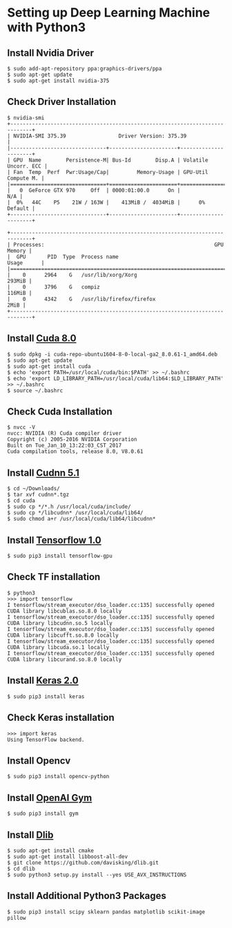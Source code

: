 # Setting up Deep Learning Machine with Python3

## Install Nvidia Driver
    $ sudo add-apt-repository ppa:graphics-drivers/ppa
    $ sudo apt-get update
    $ sudo apt-get install nvidia-375

## Check Driver Installation
    $ nvidia-smi
    +-----------------------------------------------------------------------------+
    | NVIDIA-SMI 375.39                 Driver Version: 375.39                    |
    |-------------------------------+----------------------+----------------------+
    | GPU  Name        Persistence-M| Bus-Id        Disp.A | Volatile Uncorr. ECC |
    | Fan  Temp  Perf  Pwr:Usage/Cap|         Memory-Usage | GPU-Util  Compute M. |
    |===============================+======================+======================|
    |   0  GeForce GTX 970     Off  | 0000:01:00.0      On |                  N/A |
    |  0%   44C    P5    21W / 163W |    413MiB /  4034MiB |      0%      Default |
    +-------------------------------+----------------------+----------------------+
                                                                               
    +-----------------------------------------------------------------------------+
    | Processes:                                                       GPU Memory |
    |  GPU       PID  Type  Process name                               Usage      |
    |=============================================================================|
    |    0      2964    G   /usr/lib/xorg/Xorg                             293MiB |
    |    0      3796    G   compiz                                         116MiB |
    |    0      4342    G   /usr/lib/firefox/firefox                         2MiB |
    +-----------------------------------------------------------------------------+    
    
## Install [Cuda 8.0](https://developer.nvidia.com/cuda-downloads)
    $ sudo dpkg -i cuda-repo-ubuntu1604-8-0-local-ga2_8.0.61-1_amd64.deb
    $ sudo apt-get update
    $ sudo apt-get install cuda
    $ echo 'export PATH=/usr/local/cuda/bin:$PATH' >> ~/.bashrc
    $ echo 'export LD_LIBRARY_PATH=/usr/local/cuda/lib64:$LD_LIBRARY_PATH' >> ~/.bashrc
    $ source ~/.bashrc

## Check Cuda Installation
    $ nvcc -V
    nvcc: NVIDIA (R) Cuda compiler driver
    Copyright (c) 2005-2016 NVIDIA Corporation
    Built on Tue_Jan_10_13:22:03_CST_2017
    Cuda compilation tools, release 8.0, V8.0.61

## Install [Cudnn 5.1](https://developer.nvidia.com/rdp/cudnn-download)
    $ cd ~/Downloads/
    $ tar xvf cudnn*.tgz
    $ cd cuda
    $ sudo cp */*.h /usr/local/cuda/include/
    $ sudo cp */libcudnn* /usr/local/cuda/lib64/
    $ sudo chmod a+r /usr/local/cuda/lib64/libcudnn*
    
## Install [Tensorflow 1.0](https://www.tensorflow.org/install/install_linux#InstallingNativePip)
    $ sudo pip3 install tensorflow-gpu

## Check TF installation
    $ python3
    >>> import tensorflow
    I tensorflow/stream_executor/dso_loader.cc:135] successfully opened CUDA library libcublas.so.8.0 locally
    I tensorflow/stream_executor/dso_loader.cc:135] successfully opened CUDA library libcudnn.so.5 locally
    I tensorflow/stream_executor/dso_loader.cc:135] successfully opened CUDA library libcufft.so.8.0 locally
    I tensorflow/stream_executor/dso_loader.cc:135] successfully opened CUDA library libcuda.so.1 locally
    I tensorflow/stream_executor/dso_loader.cc:135] successfully opened CUDA library libcurand.so.8.0 locally

## Install [Keras 2.0](https://keras.io/#installation)
    $ sudo pip3 install keras
    
## Check Keras installation
    >>> import keras
    Using TensorFlow backend.
    
## Install Opencv
    $ sudo pip3 install opencv-python
    
## Install [OpenAI Gym](https://github.com/openai/gym)
    $ sudo pip3 install gym
    
## Install [Dlib](https://github.com/davisking/dlib)
    $ sudo apt-get install cmake
    $ sudo apt-get install libboost-all-dev
    $ git clone https://github.com/davisking/dlib.git
    $ cd dlib
    $ sudo python3 setup.py install --yes USE_AVX_INSTRUCTIONS
    
## Install Additional Python3 Packages
    $ sudo pip3 install scipy sklearn pandas matplotlib scikit-image pillow
